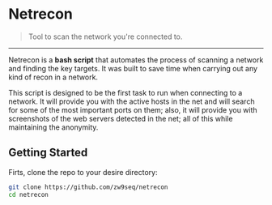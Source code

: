 # Netrecon 

>Tool to scan the network you're connected to.

---

Netrecon is a **bash script** that automates the process of scanning a network and finding the key targets. It was built to save time when carrying out any kind of recon in a network. 

This script is designed to be the first task to run when connecting to a network. It will provide you with the active hosts in the net and will search for some of the most important ports on them; also, it will provide you with screenshots of the web servers detected in the net; all of this while maintaining the anonymity.

## Getting Started

Firts, clone the repo to your desire directory:

```bash
git clone https://github.com/zw9seq/netrecon
cd netrecon
```
